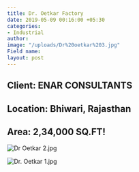 ```yaml
---
title: Dr. Oetkar Factory
date: 2019-05-09 00:16:00 +05:30
categories:
- Industrial
author: 
image: "/uploads/Dr%20oetkar%203.jpg"
Field name: 
layout: post
---
```


## Client: ENAR CONSULTANTS 
## Location: Bhiwari, Rajasthan 
## Area: 2,34,000 SQ.FT!

![Dr Oetkar 2.jpg](/uploads/Dr%20Oetkar%202.jpg)

![Dr. Oetkar 1.jpg](/uploads/Dr.%20Oetkar%201.jpg)




